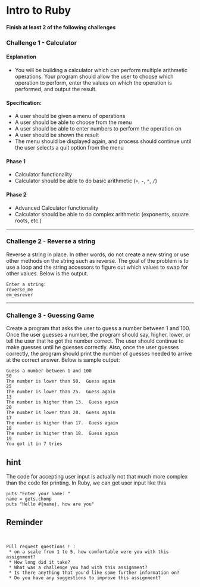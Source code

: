 # Intro to Ruby

#### Finish at least 2 of the following challenges 



### Challenge 1 -  Calculator

#### Explanation

- You will be building a calculator which can perform multiple arithmetic operations. Your program should allow the user to choose which operation to perform, enter the values on which the operation is performed, and output the result.

#### Specification:

- A user should be given a menu of operations
- A user should be able to choose from the menu
- A user should be able to enter numbers to perform the operation on
- A user should be shown the result
- The menu should be displayed again, and process should continue until the user selects a quit option from the menu

#### Phase 1

- Calculator functionality
- Calculator should be able to do basic arithmetic (`+`, `-`, `*`, `/`)

#### Phase 2

- Advanced Calculator functionality
- Calculator should be able to do complex arithmetic (exponents, square roots, etc.)

_______


### Challenge 2 - Reverse a string

Reverse a string in place.  In other words, do not create a new string or use other methods on the string such as reverse.  The goal of the problem is to use a loop and the string accessors to figure out which values to swap for other values.  Below is the output.

```
Enter a string:
reverse_me
em_esrever
```
_______

### Challenge 3 - Guessing Game

Create a program that asks the user to guess a number between 1 and 100.  Once the user guesses a number, the program should say, higher, lower, or tell the user that he got the number correct.  The user should continue to make guesses until he guesses correctly.  Also, once the user guesses correctly, the program should print the number of guesses needed to arrive at the correct answer. Below is sample output:

```
Guess a number between 1 and 100
50
The number is lower than 50.  Guess again
25
The number is lower than 25.  Guess again
13
The number is higher than 13.  Guess again
20
The number is lower than 20.  Guess again
17
The number is higher than 17.  Guess again
18
The number is higher than 18.  Guess again
19
You got it in 7 tries
```

## hint 
The code for accepting user input is actually not that much more complex than the code for printing. In Ruby, we can get user input like this
``` 
puts "Enter your name: "
name = gets.chomp
puts "Hello #{name}, how are you"
```
## Reminder
```


Pull request questions ! :
 * on a scale from 1 to 5, how comfortable were you with this assignment?
 * How long did it take?
 * What was a challenge you had with this assignment?
 * Is there anything that you'd like some further information on?
 * Do you have any suggestions to improve this assignment?

